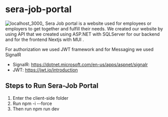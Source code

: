 # sera-job-portal
![localhost_3000_](https://user-images.githubusercontent.com/62254352/193445698-cd39080a-bb21-4de0-9305-2bacca5a36bf.png)
Sera Job portal is a website used for employees or employers to get together and fulfill their needs. We created our website by using API that we created using ASP.NET
with SQLServer for our backend and for the frontend Nextjs with MUI .

For authorization we used JWT framework and for Messaging we used SignalR
  - SignalR: https://dotnet.microsoft.com/en-us/apps/aspnet/signalr
  - JWT: https://jwt.io/introduction
  
  
 ## Steps to Run Sera-Job Portal
 1.  Enter the client-side folder
 2.  Run npm -i --force
 3.  Then run npm run dev
 
 


